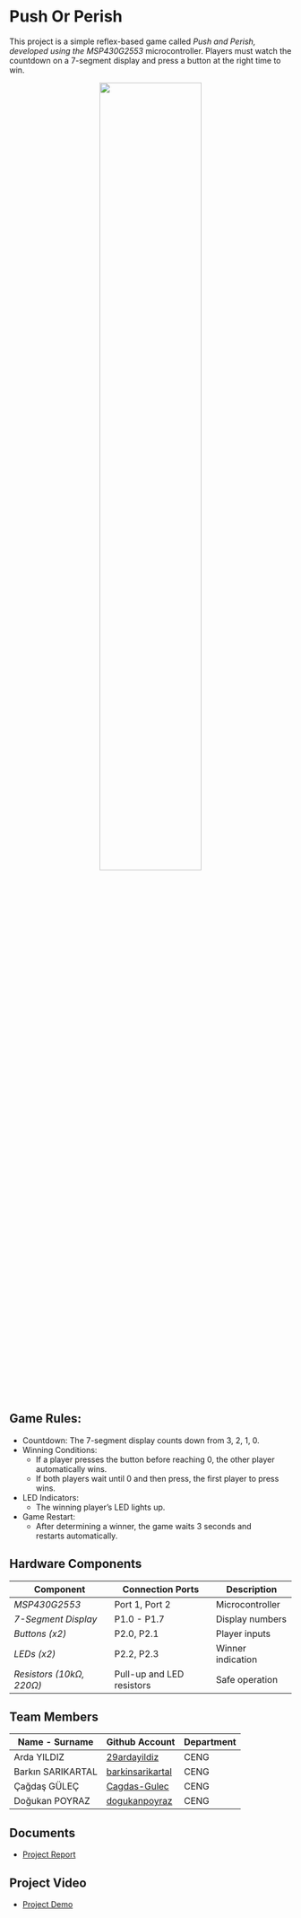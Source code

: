 # Push Or Perish
This project is a simple reflex-based game called *Push and Perish, developed using the MSP430G2553* microcontroller. Players must watch the countdown on a 7-segment display and press a button at the right time to win.

<p align="center">
  <img src="https://github.com/user-attachments/assets/9f9817aa-c53f-4cd2-a065-e15a1da6312f" width="60%" />
</p>

## Game Rules:
- Countdown: The 7-segment display counts down from 3, 2, 1, 0.
- Winning Conditions:
  - If a player presses the button before reaching 0, the other player automatically wins.
  - If both players wait until 0 and then press, the first player to press wins.
- LED Indicators:
  - The winning player’s LED lights up.
- Game Restart:
  - After determining a winner, the game waits 3 seconds and restarts automatically.

## Hardware Components

| Component  | Connection Ports | Description |
|------------|----------------|-------------|
| *MSP430G2553* | Port 1, Port 2 | Microcontroller |
| *7-Segment Display* | P1.0 - P1.7 | Display numbers |
| *Buttons (x2)* | P2.0, P2.1 | Player inputs |
| *LEDs (x2)* | P2.2, P2.3 | Winner indication |
| *Resistors (10kΩ, 220Ω)* | Pull-up and LED resistors | Safe operation |


## Team Members
| Name - Surname |  Github Account | Department |
| -------------- | --------------- | ---------- |
| Arda YILDIZ       | [29ardayildiz](https://github.com/29ardayildiz) | CENG |
| Barkın SARIKARTAL | [barkinsarikartal](https://github.com/barkinsarikartal)   | CENG |
| Çağdaş GÜLEÇ       | [Cagdas-Gulec](https://github.com/Cagdas-Gulec) | CENG |
| Doğukan POYRAZ          | [dogukanpoyraz](https://github.com/dogukanpoyraz)       | CENG |

## Documents 
- [Project Report](https://github.com/29ardayildiz/Push_Or_Perish/blob/main/Documents/Push_Or_Perish_Report.pdf)

## Project Video
- [Project Demo](https://www.youtube.com/watch?v=0pIQgclVjL4)
